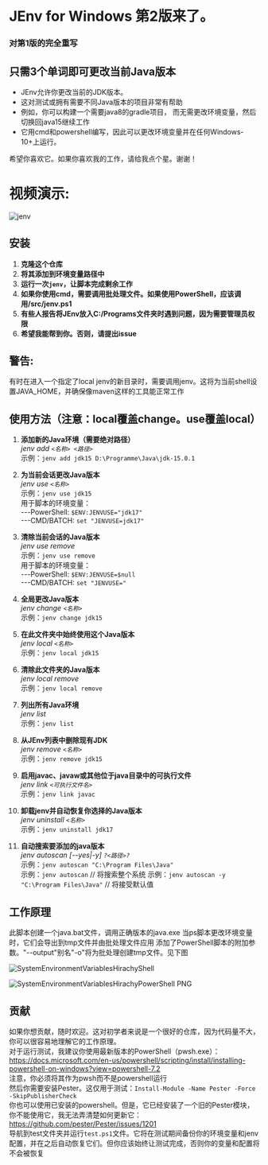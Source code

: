 # JEnv for Windows 第2版来了。
### 对第1版的完全重写
## 只需3个单词即可更改当前Java版本

 - JEnv允许你更改当前的JDK版本。
 - 这对测试或拥有需要不同Java版本的项目非常有帮助
 - 例如，你可以构建一个需要java8的gradle项目，
   而无需更改环境变量，然后
   切换回java15继续工作
 - 它用cmd和powershell编写，因此可以更改环境变量并在任何Windows-10+上运行。

希望你喜欢它。如果你喜欢我的工作，请给我点个星。谢谢！

# 视频演示:
![jenv](https://user-images.githubusercontent.com/55546882/162501231-b2e030bf-1194-4a1d-8565-ccd503b63402.svg)

## 安装
1) **克隆这个仓库**
2) **将其添加到环境变量路径中**
3) **运行一次`jenv`，让脚本完成剩余工作**
4) **如果你使用cmd，需要调用批处理文件。如果使用PowerShell，应该调用/src/jenv.ps1**
5) **有些人报告将JEnv放入C:/Programs文件夹时遇到问题，因为需要管理员权限**
6) **希望我能帮到你。否则，请提出issue**

## 警告:
有时在进入一个指定了local jenv的新目录时，需要调用jenv。这将为当前shell设置JAVA_HOME，并确保像maven这样的工具能正常工作

## 使用方法（注意：local覆盖change。use覆盖local）
1) **添加新的Java环境（需要绝对路径）**  
*jenv add `<名称> <路径>`*  
示例：`jenv add jdk15 D:\Programme\Java\jdk-15.0.1`
 
2) **为当前会话更改Java版本**  
*jenv use `<名称>`*  
示例：`jenv use jdk15`  
用于脚本的环境变量：  
---PowerShell: `$ENV:JENVUSE="jdk17"`  
---CMD/BATCH: `set "JENVUSE=jdk17"`
 
3) **清除当前会话的Java版本**  
*jenv use remove*  
示例：`jenv use remove`  
用于脚本的环境变量：  
---PowerShell: `$ENV:JENVUSE=$null`  
---CMD/BATCH: `set "JENVUSE="`

4) **全局更改Java版本**  
*jenv change `<名称>`*  
示例：`jenv change jdk15`

5) **在此文件夹中始终使用这个Java版本**  
*jenv local `<名称>`*  
示例：`jenv local jdk15  `

6) **清除此文件夹的Java版本**  
*jenv local remove*  
示例：`jenv local remove` 
 
7) **列出所有Java环境**  
*jenv list*  
示例：`jenv list`

8) **从JEnv列表中删除现有JDK**  
*jenv remove `<名称>`*  
示例：`jenv remove jdk15`

9) **启用javac、javaw或其他位于java目录中的可执行文件**  
*jenv link `<可执行文件名>`*  
示例：`jenv link javac`

10) **卸载jenv并自动恢复你选择的Java版本**  
*jenv uninstall `<名称>`*  
示例：`jenv uninstall jdk17`

11) **自动搜索要添加的java版本**  
*jenv autoscan [--yes|-y] `?<路径>?`*  
示例：`jenv autoscan "C:\Program Files\Java"`  
示例：`jenv autoscan` // 将搜索整个系统
示例：`jenv autoscan -y "C:\Program Files\Java"` // 将接受默认值

## 工作原理
此脚本创建一个java.bat文件，调用正确版本的java.exe
当ps脚本更改环境变量时，它们会导出到tmp文件并由批处理文件应用
添加了PowerShell脚本的附加参数。"--output"别名"-o"将为批处理创建tmp文件。见下图

![SystemEnvironmentVariablesHirachyShell](https://user-images.githubusercontent.com/55546882/130204196-1a800310-4454-49bd-8d80-161b0e7cca3f.PNG)

![SystemEnvironmentVariablesHirachyPowerShell PNG](https://user-images.githubusercontent.com/55546882/130204185-b54368cc-34db-40d1-a707-4c5477ca236b.PNG)

## 贡献
如果你想贡献，随时欢迎。这对初学者来说是一个很好的仓库，因为代码量不大，你可以很容易地理解它的工作原理。  
对于运行测试，我建议你使用最新版本的PowerShell（pwsh.exe）：  
https://docs.microsoft.com/en-us/powershell/scripting/install/installing-powershell-on-windows?view=powershell-7.2  
注意，你必须将其作为pwsh而不是powershell运行  
然后你需要安装Pester。这仅用于测试：`Install-Module -Name Pester -Force -SkipPublisherCheck`  
你也可以使用已安装的powershell。但是，它已经安装了一个旧的Pester模块，你不能使用它，我无法弄清楚如何更新它：https://github.com/pester/Pester/issues/1201  
导航到test文件夹并运行`test.ps1`文件。它将在测试期间备份你的环境变量和jenv配置，并在之后自动恢复它们。但你应该始终让测试完成，否则你的变量和配置将不会被恢复
